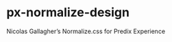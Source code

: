px-normalize-design
=======================

Nicolas Gallagher’s Normalize.css for Predix Experience
